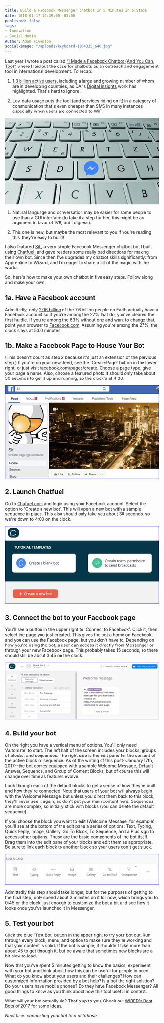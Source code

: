 ```yaml
---
title: Build a Facebook Messenger Chatbot in 5 Minutes in 5 Steps
date: 2018-01-17 14:39:00 -05:00
published: false
tags:
- Innovation
- Social Media
Author: Adam Fivenson
social-image: "/uploads/keyboard-1804325_640.jpg"
---
```


Last year I wrote a post called [“I Made a Facebook Chatbot (And You Can, Too)”](https://dai-global-digital.com/facebook-chatbot.html) where I laid out the case for chatbots as an outreach and engagement tool in international development. To recap:

<!--more-->

1. [1.3 billion active users](https://venturebeat.com/2017/09/14/facebook-messenger-passes-1-3-billion-monthly-active-users/), including a large and growing number of whom are in developing countries, as DAI's [Digital Insights](https://dai-global-digital.com/tags/?tag=digital-insights) work has highlighted. That's hard to ignore.

2. Low data usage puts the tool (and services riding on it) in a category of communication that's even cheaper than SMS in many instances, especially when users are connected to WiFi.

![keyboard-1804325_640.jpg](/uploads/keyboard-1804325_640.jpg)

1. Natural language and conversation may be easier for some people to use than a GUI interface (to take it a step further, this might be an argument in favor of IVR, but I digress).

2. This one is new, but maybe the most relevant to you if you're reading this: they're easy to build!

I also featured [Siti](https://www.messenger.com/t/1276881939061378), a very simple Facebook Messenger chatbot bot I built using [Chatfuel](http://www.chatfuel.com), and gave readers some really bad directions for making their own bot. Since then I've upgraded my chatbot skills significantly: from Apprentice to Wizard, and I'm eager to share a bit of the magic with the world.

So, here's how to make your own chatbot in five easy steps. Follow along and make your own.

## 1a. Have a Facebook account

Admittedly, only [2.06 billion](https://www.statista.com/statistics/264810/number-of-monthly-active-facebook-users-worldwide/) of the 7.6 billion people on Earth actually have a Facebook account so if you're among the 27% that do, you've cleared the first hurdle. If you're among the 63% without one and want to change that, point your browser to [Facebook.com](http://www.facebook.com). Assuming you're among the 27%, the clock stays at 5:00 minutes.

## 1b. Make a Facebook Page to House Your Bot

\(This doesn't count as step 2 because it's just an extension of the previous step.) If you're on your newsfeed, see the 'Create:Page' button in the lower right, or just visit  [facebook.com/pages/create](http://www.facebook.com/pages/create). Choose a page type, give your page a name. Also, choose a featured photo It should only take about 30 seconds to get it up and running, so the clock's at 4:30.

![siti.PNG](/uploads/siti.PNG)

## 2. Launch Chatfuel

Go to [Chafuel.com](http://www.chatfuel.com) and login using your Facebook account. Select the option to 'Create a new bot'. This will open a new bot with a sample sequence in place. This also should only take you about 30 seconds, so we're down to 4:00 on the clock.

![test.PNG](/uploads/test.PNG)

## 3. Connect the bot to your Facebook page

You'll see a button in the upper right to 'Connect to Facebook'. Click it, then select the page you just created. This gives the bot a home on Facebook, and you can use the Facebook page, but you don't have to. Depending on how you're using the bot, a user can access it directly from Messenger or through your new Facebook page. This probably takes 15 seconds, so there should still be about 3:45 on the clock.

![test page.PNG](/uploads/test%20page.PNG)

## 4. Build your bot

On the right you have a vertical menu of options. You'll only need 'Automate' to start. The left half of the screen includes your blocks, groups of blocks, and sequences. The right side is the edit pane for the content of the active block or sequence. As of the writing of this post--January 17th, 2017--the bot comes equipped with a sample Welcome Message, Default Answer, Sequence, and Group of Content Blocks, but of course this will change over time as features evolve.

Look through each of the default blocks to get a sense of how they're built and how they're connected. Note that users of your bot will always begin with the Welcome Message, but unless you direct them back to this block, they'll never see it again, so don't put your main content here. Sequences are more complex, so initially stick with blocks (you can delete the default sequence).

If you choose the block you want to edit (Welcome Message, for example), you'll see at the bottom of the edit pane a series of options: Text, Typing, Quick Reply, Image, Gallery, Go To Block, To Sequence, and a Plus sign to access other options. These are the basic components of the bot itself. Drag them into the edit pane of your blocks and edit them as appropriate. Be sure to link each block to another block so your users don't get stuck.

![ada a card.PNG](/uploads/ada%20a%20card.PNG)

Admittedly this step should take longer, but for the purposes of getting to the final step, only spend about 3 minutes on it for now, which brings you to 0:45 on the clock; just enough to customize the bot a bit and see how it looks once you've launched it in Messenger.

## 5. Test your bot

Click the blue 'Test Bot' button in the upper right to try your bot out. Run through every block, menu, and option to make sure they're working and that your content is solid. If the bot is simple, it shouldn't take more than about 45 to get through it, but be aware that sometimes new blocks are a bit slow to load.

Now that you've spent 5 minutes getting to know the basics, experiment with your bot and think about how this can be useful for people in need. What do you know about your users and their challenges? How can customized information provided by a bot help? Is a bot the right solution? Do your users have mobile phones? Do they have Facebook Messenger? All good things to know as you think about how this tool useful in context.

What will your bot actually do? That's up to you. Check out [WIRED's Best Bots of 2017 for some ideas.](http://www.wired.co.uk/article/chatbot-list-2017)

*Next time: connecting your bot to a database.*